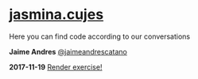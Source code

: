 # [jasmina.cujes](https://discussions.udacity.com/u/jasmina.cujes)

Here you can find code according to our conversations

**Jaime Andres**
[@jaimeandrescatano](https://discussions.udacity.com/u/jaimeandrescatano)


**2017-11-19** [Render exercise!](http://github.ekorre.org/2017-Google-Developer-Challenge/Clasemates/jasmina.cujes/mico.html)
